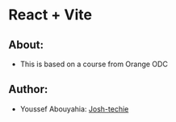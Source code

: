 # React + Vite
## About:
- This is based on a course from Orange ODC
## Author: 
- Youssef Abouyahia: [Josh-techie](https://github.com/Josh-techie)
